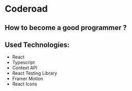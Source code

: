 <h1>Coderoad</h1>
<h2>How to become a good programmer ?</h2>

<h2>Used Technologies:</h2>
<ul>
  <li>React</li>
  <li>Typescript</li>
  <li>Context API</li>
  <li>React Testing Library</li>
  <li>Framer Motion</li>
  <li>React Icons</li>
</ul>
